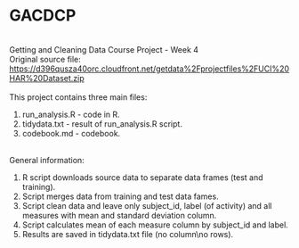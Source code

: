 # GACDCP

<br />Getting and Cleaning Data Course Project - Week 4
<br />Original source file: https://d396qusza40orc.cloudfront.net/getdata%2Fprojectfiles%2FUCI%20HAR%20Dataset.zip
<br />
<br />This project contains three main files: 
<ol type="1">
  <li>run_analysis.R - code in R.</li>
  <li>tidydata.txt - result of run_analysis.R script.</li>
  <li>codebook.md - codebook.</li>
</ol>
<br /> General information:
<ol type="1">
  <li>R script downloads source data to separate data frames (test and training).</li>
  <li>Script merges data from training and test data fames.</li>
  <li>Script clean data and leave only subject_id, label (of activity) and all measures with mean and standard deviation column.</li>
  <li>Script calculates mean of each measure column by subject_id and label.</li>
  <li>Results are saved in tidydata.txt file (no column\no rows).</li>
</ol>
